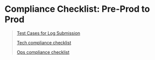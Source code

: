 # Compliance Checklist: Pre-Prod to Prod 
>
>[Test Cases for Log Submission](https://docs.google.com/document/d/1ttixilM-I6dutEdHL10uzqRFd8RcJlEO_9wBUijtdDc/edit)
>
>[Tech compliance checklist](https://docs.google.com/document/d/1jXkPwF-Fol9LeXbzQaC65R6UB60Cwc-cUiQ0qzsKNKQ/edit)
>
>[Ops compliance checklist](https://docs.google.com/document/d/1CAEMt2OMTds_RtAHAylTIxf107-hOlvRzCpMJ7twBow/edit)
